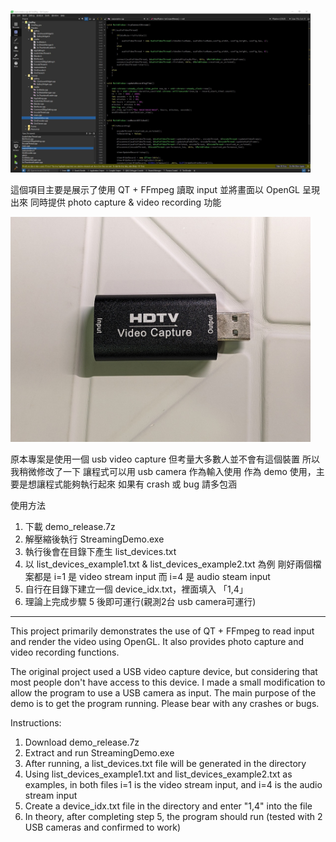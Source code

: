 <p float="left">
  <img src="/snapshot.jpg" width="480" />
</p>

這個項目主要是展示了使用 QT + FFmpeg 讀取 input
並將畫面以 OpenGL 呈現出來
同時提供 photo capture & video recording 功能

<p float="left">
  <img src="/usb_video_capture.jpg" width="480" />
</p>

原本專案是使用一個 usb video capture
但考量大多數人並不會有這個裝置
所以我稍微修改了一下
讓程式可以用 usb camera 作為輸入使用
作為 demo 使用，主要是想讓程式能夠執行起來
如果有 crash 或 bug 請多包涵

使用方法
1. 下載 demo_release.7z
2. 解壓縮後執行 StreamingDemo.exe
3. 執行後會在目錄下產生 list_devices.txt
4. 以 list_devices_example1.txt & list_devices_example2.txt 為例
   剛好兩個檔案都是 i=1 是 video stream input 而 i=4 是 audio steam input
6. 自行在目錄下建立一個 device_idx.txt，裡面填入 「1,4」
7. 理論上完成步驟 5 後即可運行(親測2台 usb camera可運行)

-------------------------------------------------------------------------------------------------

This project primarily demonstrates the use of QT + FFmpeg to read input and render the video using OpenGL. 
It also provides photo capture and video recording functions.

The original project used a USB video capture device, but considering that most people don't have access to this device. 
I made a small modification to allow the program to use a USB camera as input. 
The main purpose of the demo is to get the program running. 
Please bear with any crashes or bugs.

Instructions:
1. Download demo_release.7z
2. Extract and run StreamingDemo.exe
3. After running, a list_devices.txt file will be generated in the directory
4. Using list_devices_example1.txt and list_devices_example2.txt as examples,
   in both files i=1 is the video stream input, and i=4 is the audio stream input
6. Create a device_idx.txt file in the directory and enter "1,4" into the file
7. In theory, after completing step 5, the program should run (tested with 2 USB cameras and confirmed to work)
